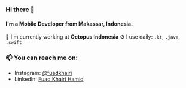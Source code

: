 ### Hi there 👋

#### I'm a Mobile Developer from Makassar, Indonesia.

🏢 I'm currently working at **Octopus Indonesia**
⚙️ I use daily: `.kt`, `.java`, `.swift`

### 📫 You can reach me on:
* Instagram: [@fuadkhairi](https://www.instagram.com/fuadkhairi/)
* LinkedIn: [Fuad Khairi Hamid](https://www.linkedin.com/in/fuadkhairi/)
